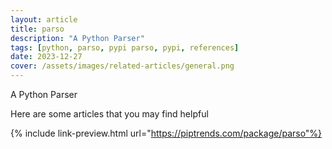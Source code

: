 ```yaml
---
layout: article
title: parso
description: "A Python Parser"
tags: [python, parso, pypi parso, pypi, references]
date: 2023-12-27
cover: /assets/images/related-articles/general.png
---
```


A Python Parser

Here are some articles that you may find helpful

{% include link-preview.html url="https://piptrends.com/package/parso"%}